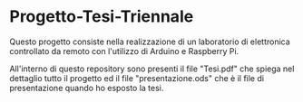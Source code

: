 # Progetto-Tesi-Triennale
Questo progetto consiste nella realizzazione di un laboratorio di elettronica controllato da remoto con l'utilizzo di Arduino e Raspberry Pi.

All'interno di questo repository sono presenti il file "Tesi.pdf" che spiega nel dettaglio tutto il progetto ed il file "presentazione.ods" che è il file di presentazione quando ho esposto la tesi.
